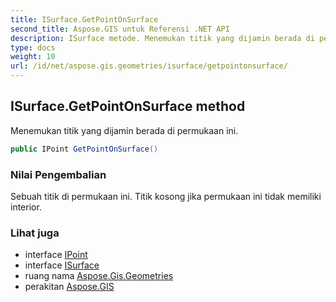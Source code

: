 ```yaml
---
title: ISurface.GetPointOnSurface
second_title: Aspose.GIS untuk Referensi .NET API
description: ISurface metode. Menemukan titik yang dijamin berada di permukaan ini.
type: docs
weight: 10
url: /id/net/aspose.gis.geometries/isurface/getpointonsurface/
---
```

## ISurface.GetPointOnSurface method

Menemukan titik yang dijamin berada di permukaan ini.

```csharp
public IPoint GetPointOnSurface()
```

### Nilai Pengembalian

Sebuah titik di permukaan ini. Titik kosong jika permukaan ini tidak memiliki interior.

### Lihat juga

* interface [IPoint](../../ipoint/)
* interface [ISurface](../)
* ruang nama [Aspose.Gis.Geometries](../../isurface/)
* perakitan [Aspose.GIS](../../../)


